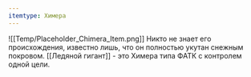 ```yaml
---
itemtype: Химера
---
```

![[Temp/Placeholder_Chimera_Item.png]]
Никто не знает его происхождения, известно лишь, что он полностью укутан снежным покровом. [[Ледяной гигант]] - это Химера типа ФАТК с контролем одной цели.
